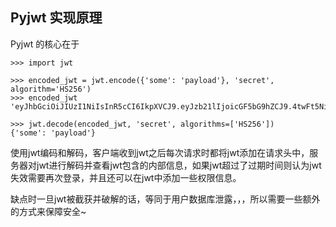 ## Pyjwt 实现原理

Pyjwt 的核心在于

```
>>> import jwt

>>> encoded_jwt = jwt.encode({'some': 'payload'}, 'secret', algorithm='HS256')
>>> encoded_jwt
'eyJhbGciOiJIUzI1NiIsInR5cCI6IkpXVCJ9.eyJzb21lIjoicGF5bG9hZCJ9.4twFt5NiznN84AWoo1d7KO1T_yoc0Z6XOpOVswacPZg'

>>> jwt.decode(encoded_jwt, 'secret', algorithms=['HS256'])
{'some': 'payload'}
```

使用jwt编码和解码，客户端收到jwt之后每次请求时都将jwt添加在请求头中，服务器对jwt进行解码并查看jwt包含的内部信息，如果jwt超过了过期时间则认为jwt失效需要再次登录，并且还可以在jwt中添加一些权限信息。

缺点时一旦jwt被截获并破解的话，等同于用户数据库泄露，，，所以需要一些额外的方式来保障安全~